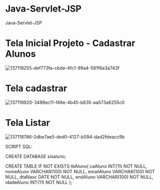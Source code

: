 # Java-Servlet-JSP
Java-Servlet-JSP

<h1>Tela Inicial Projeto - Cadastrar Alunos</h1>

![137118255-def773fa-cbde-4fc1-99a4-581f6a3a743f](https://user-images.githubusercontent.com/69328711/137130830-d2b108f4-ba24-4b50-aaf3-25605a33ded1.png)

<h1>Tela cadastrar</h1>

![137118920-3488ec11-f48e-4b45-b635-aa573a6255c0](https://user-images.githubusercontent.com/69328711/137130835-ee37ba48-be9a-417a-9930-96ae180c6b6f.png)

<h1>Tela Listar</h1>

![137118786-2dbe7ae5-ded0-4127-b094-dad2fdeacc9b](https://user-images.githubusercontent.com/69328711/137130837-44291e3a-e6de-465f-90b6-c30e50d15c6f.png)




SCRIPT SQL:

CREATE DATABASE sisaluno;

CREATE TABLE IF NOT EXISTS  tbAluno(
	caAluno 		INT(11) 		NOT NULL,
	nomeAluno	VARCHAR(100) 	NOT NULL,
	emailAluno	VARCHAR(100) 	NOT NULL,
	dtaNasc		DATE 		NOT NULL,
	endAluno		VARCHAR(100) 	NOT NULL,
	idadeAluno	INT(11) 		NOT NULL
);







